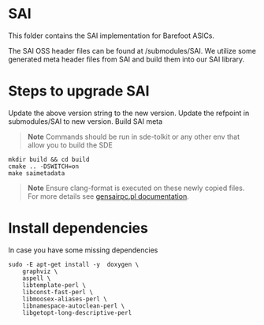 SAI
===

This folder contains the SAI implementation for Barefoot ASICs.

The SAI OSS header files can be found at <root>/submodules/SAI. We utilize some generated meta header files from SAI and build them into our SAI library.

Steps to upgrade SAI
====================

Update the above version string to the new version.
Update the refpoint in submodules/SAI to new version.
Build SAI meta
> **Note**
> Commands should be run in sde-tolkit or any other env that allow you to build the SDE

```
mkdir build && cd build
cmake .. -DSWITCH=on
make saimetadata
```
> **Note**
> Ensure clang-format is executed on these newly copied files.
For more details see [gensairpc.pl documentation](perl/README.md).



Install dependencies
====================

In case you have some missing dependencies
```
sudo -E apt-get install -y  doxygen \
    graphviz \
    aspell \
    libtemplate-perl \
    libconst-fast-perl \
    libmoosex-aliases-perl \
    libnamespace-autoclean-perl \
    libgetopt-long-descriptive-perl
```
